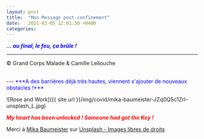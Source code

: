 ```yaml
---
layout: post
title:  "Mon Message post-confinement"
date:   2021-03-05 12:01:30 +0400
categories: 
---
```



<span style="color: blue">***... au final, le feu, ça brûle !***</span>
<br/>


---
&copy;  Grand Corps Malade & Camille Lellouche

<br>
---
<span style="color: blue">***A des barrières déjà très hautes, viennent s'ajouter de nouveaux obstacles !***</span>

![Rose and Work]({{ site.url }}/img/covid/mika-baumeister-JZq0Q5c1ZrI-unsplash_L.jpg)

<span style="color: red">***My heart has been unlocked ! Someone had got the Key !***</span>

<span>Merci à <a href="https://unsplash.com/@mbaumi?utm_source=unsplash&amp;utm_medium=referral&amp;utm_content=creditCopyText" target="_blank" >Mika Baumeister</a> sur <a href="https://unsplash.com/" target="_blank">Unsplash - Images libres de droits</a></span>